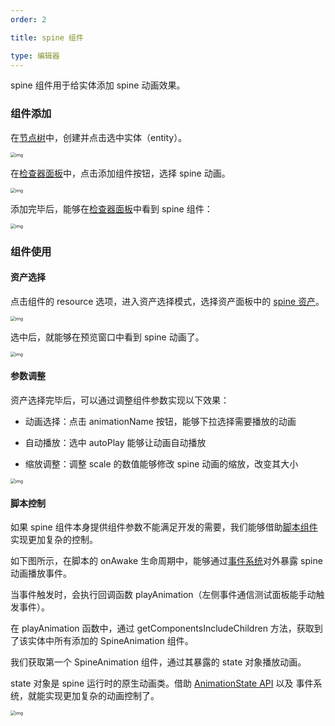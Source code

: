 ```yaml
---
order: 2

title: spine 组件

type: 编辑器
---
```


spine 组件用于给实体添加 spine 动画效果。



### 组件添加

在[节点树](${docs}editor-hierarchy.zh-CN)中，创建并点击选中实体（entity）。

<img src="https://intranetproxy.alipay.com/skylark/lark/0/2021/png/76063/1626681634222-8beabf17-8f7f-43de-8310-d18e32e27eac.png" alt="img" style="zoom:50%;" />

在[检查器面板](${docs}editor-inspector.zh-CN)中，点击添加组件按钮，选择 spine 动画。

<img src="https://intranetproxy.alipay.com/skylark/lark/0/2021/png/76063/1626750041954-834ddb16-f66e-4f7b-b2b5-112f580e3714.png" alt="img" style="zoom:50%;" />

添加完毕后，能够在[检查器面板](${docs}editor-inspector.zh-CN)中看到 spine 组件：

<img src="https://intranetproxy.alipay.com/skylark/lark/0/2021/png/76063/1626682071627-aa55a319-fd35-44b4-adae-98fcababca86.png" alt="img" style="zoom:50%;" />



### 组件使用

#### 资产选择

点击组件的 resource 选项，进入资产选择模式，选择资产面板中的 [spine 资产](${docs}editor-resource-spine.zh-CN)。

<img src="https://intranetproxy.alipay.com/skylark/lark/0/2021/png/76063/1626750237947-f457782d-807c-4a04-87fa-10f99dbb1a0b.png" alt="img" style="zoom:50%;" />

选中后，就能够在预览窗口中看到 spine 动画了。

<img src="https://intranetproxy.alipay.com/skylark/lark/0/2021/png/76063/1626682342975-ec2ac65d-9b72-48ce-9803-0ea27c061c69.png" alt="img" style="zoom:50%;" />

#### 参数调整

资产选择完毕后，可以通过调整组件参数实现以下效果：

- 动画选择：点击 animationName 按钮，能够下拉选择需要播放的动画
- 自动播放：选中 autoPlay 能够让动画自动播放

- 缩放调整：调整 scale 的数值能够修改 spine 动画的缩放，改变其大小

<img src="https://intranetproxy.alipay.com/skylark/lark/0/2021/png/76063/1626682566952-675311f9-5cb0-4bc1-86fa-2717ac9e23cc.png" alt="img" style="zoom:50%;" />

#### 脚本控制

如果 spine 组件本身提供组件参数不能满足开发的需要，我们能够借助[脚本组件](${docs}editor-component-script.zh-CN)实现更加复杂的控制。

如下图所示，在脚本的 onAwake 生命周期中，能够通过[事件系统](${docs}editor-script-communication.zh-CN)对外暴露 spine 动画播放事件。

当事件触发时，会执行回调函数 playAnimation（左侧事件通信测试面板能手动触发事件）。

在 playAnimation 函数中，通过 getComponentsIncludeChildren 方法，获取到了该实体中所有添加的 SpineAnimation 组件。

我们获取第一个 SpineAnimation 组件，通过其暴露的 state 对象播放动画。

state 对象是 spine 运行时的原生动画类。借助 [AnimationState API](http://zh.esotericsoftware.com/spine-api-reference#AnimationState) 以及 事件系统，就能实现更加复杂的动画控制了。

<img src="https://intranetproxy.alipay.com/skylark/lark/0/2021/png/76063/1626751647820-7681d1b3-1f36-45eb-9fbd-0516b6c2612f.png" alt="img" style="zoom:50%;" />